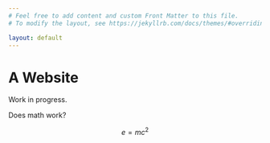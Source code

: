 ```yaml
---
# Feel free to add content and custom Front Matter to this file.
# To modify the layout, see https://jekyllrb.com/docs/themes/#overriding-theme-defaults

layout: default
---
```


# A Website

Work in progress.

Does math work? 

$$ e = m c^2 $$